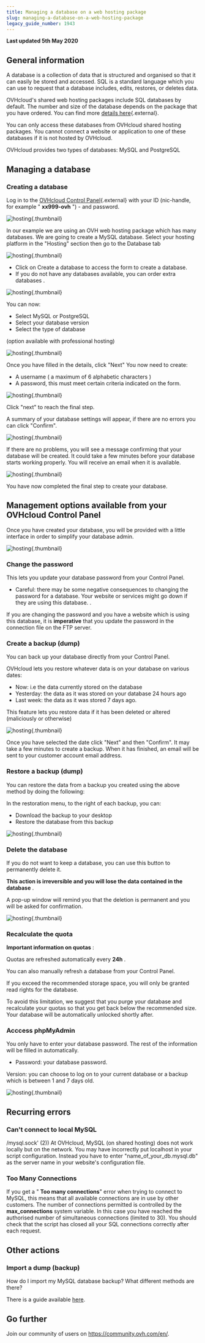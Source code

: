 ```yaml
---
title: Managing a database on a web hosting package
slug: managing-a-database-on-a-web-hosting-package
legacy_guide_number: 1943
---
```


**Last updated 5th May 2020**

## General information

A database is a collection of data that is structured and organised so that it can easily be stored and accessed. SQL is a standard language which you can use to request that a database includes, edits, restores, or deletes data.

OVHcloud's shared web hosting packages include SQL databases by default. The number and size of the database depends on the package that you have ordered. You can find more [details here](https://www.ovh.com/asia/web-hosting/){.external}.

You can only access these databases from OVHcloud shared hosting packages. You cannot connect a website or application to one of these databases if it is not hosted by OVHcloud.

OVHcloud provides two types of databases: MySQL and PostgreSQL


## Managing a database

### Creating a database
Log in to the [OVHcloud Control Panel](https://ca.ovh.com/auth/?action=gotomanager){.external} with your ID (nic-handle, for example " **xx999-ovh** ") - and password.


![hosting](images/3035.png){.thumbnail}

In our example we are using an OVH web hosting package which has many databases. We are going to create a MySQL database. Select your hosting platform in the "Hosting" section then go to the Database tab


![hosting](images/3854.png){.thumbnail}

- Click on Create a database to access the form to create a database.
- If you do not have any databases available, you can order extra databases .


![hosting](images/3855.png){.thumbnail}

You can now:

- Select MySQL or PostgreSQL
- Select your database version
- Select the type of database

(option available with professional hosting)


![hosting](images/3040.png){.thumbnail}

Once you have filled in the details, click "Next" You now need to create:

- A username ( a maximum of 6 alphabetic characters )
- A password, this must meet certain criteria indicated on the form.


![hosting](images/3041.png){.thumbnail}

Click "next" to reach the final step.

A summary of your database settings will appear, if there are no errors you can click "Confirm".


![hosting](images/3042.png){.thumbnail}

If there are no problems, you will see a message confirming that your database will be created. It could take a few minutes before your database starts working properly. You will receive an email when it is available.


![hosting](images/3043.png){.thumbnail}

You have now completed the final step to create your database.


## Management options available from your OVHcloud Control Panel
Once you have created your database, you will be provided with a little interface in order to simplify your database admin.


![hosting](images/3847.png){.thumbnail}


### Change the password
This lets you update your database password from your Control Panel.

- Careful: there may be some negative consequences to changing the password for a database. Your website or services might go down if they are using this database. .

If you are changing the password and you have a website which is using this database, it is  **imperative**  that you update the password in the connection file on the FTP server.


### Create a backup (dump)
You can back up your database directly from your Control Panel.

OVHcloud lets you restore whatever data is on your database on various dates:

- Now: i.e the data currently stored on the database
- Yesterday: the data as it was stored on your database 24 hours ago
- Last week: the data as it was stored 7 days ago.

This feature lets you restore data if it has been deleted or altered (maliciously or otherwise)


![hosting](images/3045.png){.thumbnail}

Once you have selected the date click "Next" and then "Confirm". It may take a few minutes to create a backup. When it has finished, an email will be sent to your customer account email address.


### Restore a backup (dump)
You can restore the data from a backup you created using the above method by doing the following:

In the restoration menu, to the right of each backup, you can:

- Download the backup to your desktop
- Restore the database from this backup


![hosting](images/3848.png){.thumbnail}


### Delete the database
If you do not want to keep a database, you can use this button to permanently delete it.

**This action is irreversible and you will lose the data contained in the database** .

A pop-up window will remind you that the deletion is permanent and you will be asked for confirmation.


![hosting](images/3046.png){.thumbnail}


### Recalculate the quota
**Important information on quotas** :

Quotas are refreshed automatically every  **24h** .

You can also manually refresh a database from your Control Panel.

If you exceed the recommended storage space, you will only be granted read rights for the database.

To avoid this limitation, we suggest that you purge your database and recalculate your quotas so that you get back below the recommended size. Your database will be automatically unlocked shortly after.


### Acccess phpMyAdmin
You only have to enter your database password. The rest of the information will be filled in automatically.

- Password: your database password.

Version: you can choose to log on to your current database or a backup which is between 1 and 7 days old.


![hosting](images/3047.png){.thumbnail}


## Recurring errors

### Can't connect to local MySQL
/mysql.sock' (2)) At OVHcloud, MySQL (on shared hosting) does not work locally but on the network. You may have incorrectly put localhost in your script configuration. Instead you have to enter "name_of_your_db.mysql.db" as the server name in your website's configuration file.


### Too Many Connections
If you get a " **Too many connections**" error when trying to connect to MySQL, this means that all available connections are in use by other customers. The number of connections permitted is controlled by the  **max_connections**  system variable. In this case you have reached the authorised number of simultaneous connections (limited to 30). You should check that the script has closed all your SQL connections correctly after each request.


## Other actions

### Import a dump (backup)
How do I import my MySQL database backup? What different methods are there?

There is a guide available [here](../web_hosting_guide_to_importing_a_mysql_database/).

## Go further

Join our community of users on <https://community.ovh.com/en/>.
